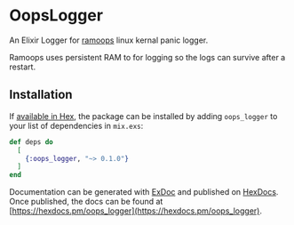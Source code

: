 # OopsLogger

An Elixir Logger for [ramoops](https://www.kernel.org/doc/html/v4.11/admin-guide/ramoops.html) linux kernal panic logger.

Ramoops uses persistent RAM to for logging so the logs can survive after a restart.

## Installation

If [available in Hex](https://hex.pm/docs/publish), the package can be installed
by adding `oops_logger` to your list of dependencies in `mix.exs`:

```elixir
def deps do
  [
    {:oops_logger, "~> 0.1.0"}
  ]
end
```

Documentation can be generated with [ExDoc](https://github.com/elixir-lang/ex_doc)
and published on [HexDocs](https://hexdocs.pm). Once published, the docs can
be found at [https://hexdocs.pm/oops_logger](https://hexdocs.pm/oops_logger).

